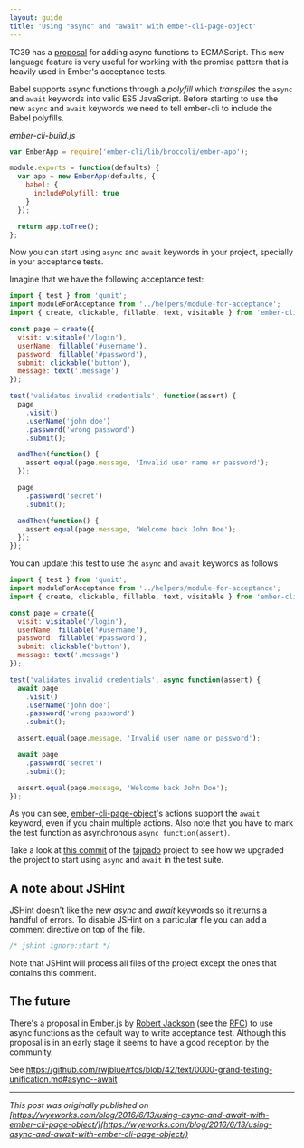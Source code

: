 ```yaml
---
layout: guide
title: 'Using "async" and "await" with ember-cli-page-object'
---
```


TC39 has a [proposal](https://tc39.github.io/ecmascript-asyncawait/) for adding async functions to ECMAScript. This new language feature is very useful for working with the promise pattern that is heavily used in Ember's acceptance tests.

Babel supports async functions through a _polyfill_ which _transpiles_ the `async` and `await` keywords into valid ES5 JavaScript. Before starting to use the new `async` and `await` keywords we need to tell ember-cli to include the Babel polyfills.

_ember-cli-build.js_

```js
var EmberApp = require('ember-cli/lib/broccoli/ember-app');

module.exports = function(defaults) {
  var app = new EmberApp(defaults, {
    babel: {
      includePolyfill: true
    }
  });

  return app.toTree();
};
```

Now you can start using `async` and `await` keywords in your project, specially in your acceptance tests.

Imagine that we have the following acceptance test:

```js
import { test } from 'qunit';
import moduleForAcceptance from '../helpers/module-for-acceptance';
import { create, clickable, fillable, text, visitable } from 'ember-cli-page-object';

const page = create({
  visit: visitable('/login'),
  userName: fillable('#username'),
  password: fillable('#password'),
  submit: clickable('button'),
  message: text('.message')
});

test('validates invalid credentials', function(assert) {
  page
    .visit()
    .userName('john doe')
    .password('wrong password')
    .submit();

  andThen(function() {
    assert.equal(page.message, 'Invalid user name or password');
  });

  page
    .password('secret')
    .submit();

  andThen(function() {
    assert.equal(page.message, 'Welcome back John Doe');
  });
});
```

You can update this test to use the `async` and `await` keywords as follows

```js
import { test } from 'qunit';
import moduleForAcceptance from '../helpers/module-for-acceptance';
import { create, clickable, fillable, text, visitable } from 'ember-cli-page-object';

const page = create({
  visit: visitable('/login'),
  userName: fillable('#username'),
  password: fillable('#password'),
  submit: clickable('button'),
  message: text('.message')
});

test('validates invalid credentials', async function(assert) {
  await page
    .visit()
    .userName('john doe')
    .password('wrong password')
    .submit();

  assert.equal(page.message, 'Invalid user name or password');

  await page
    .password('secret')
    .submit();

  assert.equal(page.message, 'Welcome back John Doe');
});
```

As you can see, [ember-cli-page-object](https://github.com/san650/ember-cli-page-object)'s actions support the `await` keyword, even if you chain multiple actions. Also note that you have to mark the test function as asynchronous `async function(assert)`.

Take a look at [this commit](https://github.com/san650/tajpado/commit/6638a26564e41f3503886dbe36bf860b2f6d7ac1) of the [tajpado](https://github.com/san650/tajpado) project to see how we upgraded the project to start using `async` and `await` in the test suite.

## A note about JSHint

JSHint doesn't like the new _async_ and _await_ keywords so it returns a handful of errors. To disable JSHint on a particular file you can add a comment directive on top of the file.

```js
/* jshint ignore:start */
```

Note that JSHint will process all files of the project except the ones that contains this comment.

## The future

There's a proposal in Ember.js by [Robert Jackson](https://github.com/rwjblue) (see the [RFC](https://github.com/emberjs/rfcs/pull/119)) to use async functions as the default way to write acceptance test. Although this proposal is in an early stage it seems to have a good reception by the community.

See https://github.com/rwjblue/rfcs/blob/42/text/0000-grand-testing-unification.md#async--await

---

_This post was originally published on [https://wyeworks.com/blog/2016/6/13/using-async-and-await-with-ember-cli-page-object/](https://wyeworks.com/blog/2016/6/13/using-async-and-await-with-ember-cli-page-object/)_
